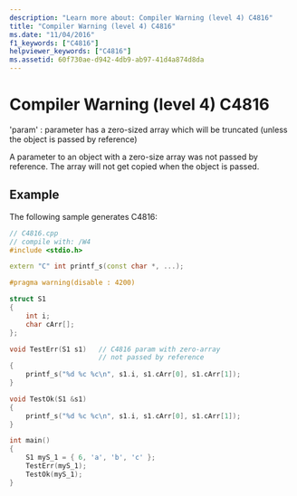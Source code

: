 ```yaml
---
description: "Learn more about: Compiler Warning (level 4) C4816"
title: "Compiler Warning (level 4) C4816"
ms.date: "11/04/2016"
f1_keywords: ["C4816"]
helpviewer_keywords: ["C4816"]
ms.assetid: 60f730ae-d942-4db9-ab97-41d4a874d8da
---
```

# Compiler Warning (level 4) C4816

'param' : parameter has a zero-sized array which will be truncated (unless the object is passed by reference)

A parameter to an object with a zero-size array was not passed by reference. The array will not get copied when the object is passed.

## Example

The following sample generates C4816:

```cpp
// C4816.cpp
// compile with: /W4
#include <stdio.h>

extern "C" int printf_s(const char *, ...);

#pragma warning(disable : 4200)

struct S1
{
    int i;
    char cArr[];
};

void TestErr(S1 s1)   // C4816 param with zero-array
                      // not passed by reference
{
    printf_s("%d %c %c\n", s1.i, s1.cArr[0], s1.cArr[1]);
}

void TestOk(S1 &s1)
{
    printf_s("%d %c %c\n", s1.i, s1.cArr[0], s1.cArr[1]);
}

int main()
{
    S1 myS_1 = { 6, 'a', 'b', 'c' };
    TestErr(myS_1);
    TestOk(myS_1);
}
```
